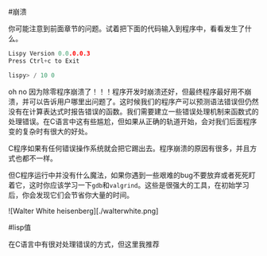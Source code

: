 #崩溃

  你可能注意到前面章节的问题。试着把下面的代码输入到程序中，看看发生了什么。

  ```c
Lispy Version 0.0.0.0.3
Press Ctrl+c to Exit

lispy> / 10 0
  ```

  oh no 因为除零程序崩溃了！！！程序开发时崩溃还好，但最终程序最好用不崩溃，并可以告诉用户哪里出问题了。这时候我们的程序产可以预测语法错误但仍然没有在计算表达式时报告错误的函数。我们需要建立一些错误处理机制来函数式的处理错误。在C语言中这有些尴尬，但如果从正确的轨道开始，会对我们后面程序变的复杂时有很大的好处。

  C程序如果有任何错误操作系统就会把它踢出去。程序崩溃的原因有很多，并且方式也都不一样。

  但C程序运行中并没有什么魔法，如果你遇到一些艰难的bug不要放弃或者死死盯着它，这时你应该学习一下`gdb`和`valgrind`。这些是很强大的工具，在初始学习后，你会发现它们会节省你大量的时间。

  ![Walter White heisenberg][./walterwhite.png]

#lisp值

  在C语言中有很对处理错误的方式，但这里我推荐
